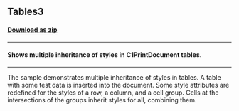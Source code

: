 ## Tables3
#### [Download as zip](https://grapecity.github.io/DownGit/#/home?url=https://github.com/GrapeCity/ComponentOne-WinForms-Samples/tree/master/NetFramework\PrintDocument\CS\Tables3)
____
#### Shows multiple inheritance of styles in C1PrintDocument tables.
____
The sample demonstrates multiple inheritance of styles in tables.
A table with some test data is inserted into the document.
Some style attributes are redefined for the styles of a row, a column, and a cell group.
Cells at the intersections of the groups inherit styles for all, combining them.
